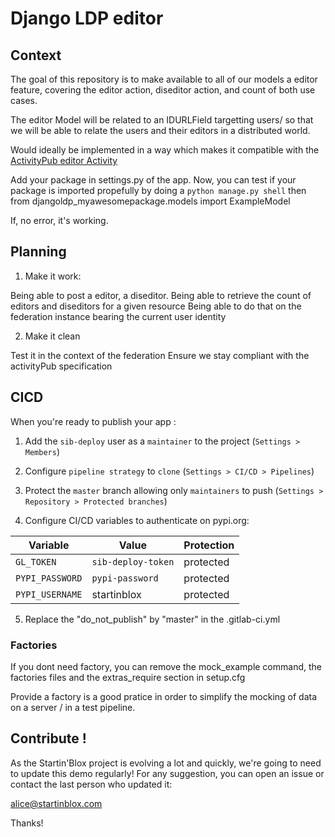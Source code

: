# Django LDP editor

## Context

The goal of this repository is to make available to all of our models a editor feature, covering the editor action, diseditor action, and count of both use cases.

The editor Model will be related to an IDURLField targetting users/ so that we will be able to relate the users and their editors in a distributed world.

Would ideally be implemented in a way which makes it compatible with the [ActivityPub editor Activity](https://www.w3.org/TR/activitypub/#editor-activity-outbox) 

Add your package in settings.py of the app. Now, you can test if your package is imported propefully by doing a
`python manage.py shell` then
from djangoldp_myawesomepackage.models import ExampleModel

If, no error, it's working.

## Planning

1. Make it work:

Being able to post a editor, a diseditor.
Being able to retrieve the count of editors and diseditors for a given resource
Being able to do that on the federation instance bearing the current user identity

2. Make it clean

Test it in the context of the federation
Ensure we stay compliant with the activityPub specification

## CICD
When you're ready to publish your app :
1. Add the `sib-deploy` user as a `maintainer` to the project (`Settings > Members`)

2. Configure `pipeline strategy` to `clone` (`Settings > CI/CD > Pipelines`)

3. Protect the `master` branch allowing only `maintainers` to push (`Settings > Repository > Protected branches`)

4. Configure CI/CD variables to authenticate on pypi.org:

Variable        | Value              | Protection
----------------|--------------------|-----------
`GL_TOKEN`      | `sib-deploy-token` | protected
`PYPI_PASSWORD` | `pypi-password`    | protected
`PYPI_USERNAME` | startinblox        | protected

5. Replace the "do_not_publish" by "master" in the .gitlab-ci.yml

### Factories
If you dont need factory, you can remove the mock_example command, the factories files and the extras_require section in setup.cfg

Provide a factory is a good pratice in order to simplify the mocking of data on a server / in a test pipeline.

## Contribute !

As the Startin'Blox project is evolving a lot and quickly, we're going to need to update this demo regularly! 
For any suggestion, you can open an issue or contact the last person who updated it: 

alice@startinblox.com

Thanks!